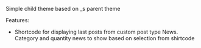 Simple child theme based on _s parent theme

Features:
- Shortcode for displaying last posts from custom post type News. Category and quantity news to show based on selection from shirtcode
